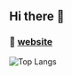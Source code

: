 ## Hi there 👋

### 📓 [website](http://latitude.moe/)

![Top Langs](https://github-readme-stats.vercel.app/api/top-langs/?username=epicseven-cup&layout=compact)

